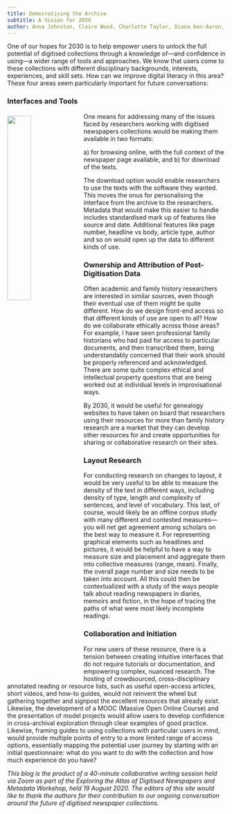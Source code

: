 ```yaml
---
title: Democratising the Archive
subtitle: A Vision for 2030
author: Anna Johnston, Claire Wood, Charlotte Taylor, Diana ben-Aaron, Claire Robinson
---
```


One of our hopes for 2030 is to help empower users to unlock the full potential of digitised collections through a knowledge of—and confidence in using—a wider range of tools and approaches. We know that users come to these collections with different disciplinary backgrounds, interests, experiences, and skill sets. How can we improve digital literacy in this area? These four areas seem particularly important for future conversations:

### Interfaces and Tools
<img src="https://miro.medium.com/max/700/1*lnXeodAG_h3yjbzRK9fjDw.jpeg" style="float: left; padding: 7px 10px 0px 0px;" width="33%"> 
One means for addressing many of the issues faced by researchers working with digitised newspapers collections would be making them available in two formats: 

a) for browsing online, with the full context of the newspaper page available, and 
b) for download of the texts.  

The download option would enable researchers to use the texts with the software they wanted. This moves the onus for personalising the interface from the archive to the researchers. Metadata that would make this easier to handle includes standardised mark up of features like source and date. Additional features like page number, headline vs body, article type, author and so on would open up the data to different kinds of use.

### Ownership and Attribution of Post-Digitisation Data
Often academic and family history researchers are interested in similar sources, even though their eventual use of them might be quite different. How do we design front-end access so that different kinds of use are open to all? How do we collaborate ethically across those areas? For example, I have seen professional family historians who had paid for access to particular documents, and then transcribed them, being understandably concerned that their work should be properly referenced and acknowledged. There are some quite complex ethical and intellectual property questions that are being worked out at individual levels in improvisational ways.

By 2030, it would be useful for genealogy websites to have taken on board that researchers using their resources for more than family history research are a market that they can develop other resources for and create opportunities for sharing or collaborative research on their sites.  

### Layout Research
For conducting research on changes to layout, it would be very useful to be able to measure the density of the text in different ways, including density of type, length and complexity of sentences, and level of vocabulary. This last, of course, would likely be an offline corpus study with many different and contested measures—you will net get agreement among scholars on the best way to measure it. For representing graphical elements such as headlines and pictures, it would be helpful to have a way to measure size and placement and aggregate them into collective measures (range, mean). Finally, the overall page number and size needs to be taken into account. All this could then be contextualized with a study of the ways people talk about reading newspapers in diaries, memoirs and fiction, in the hope of tracing the paths of what were most likely incomplete readings.

### Collaboration and Initiation 
For new users of these resource, there is a tension between creating intuitive interfaces that do not require tutorials or documentation, and empowering complex, nuanced research.  The hosting of crowdsourced, cross-disciplinary annotated reading or resource lists, such as useful open-access articles, short videos, and how-to guides, would not reinvent the wheel but gathering together and signpost the excellent resources that already exist. Likewise, the development of a MOOC (Massive Open Online Course) and the presentation of model projects would allow users to develop confidence in cross-archival exploration through clear examples of good practice. Likewise, framing guides to using collections with particular users in mind, would provide multiple points of entry to a more limited range of access options, essentially mapping the potential user journey by starting with an initial questionnaire: what do you want to do with the collection and how much experience do you have?

*This blog is the product of a 40-minute collaborative writing session held via Zoom as part of the Exploring the Atlas of Digitised Newspapers and Metadata Workshop, held 19 August 2020. The editors of this site would like to thank the authors for their contribution to our ongoing conversation around the future of digitised newspaper collections.*
